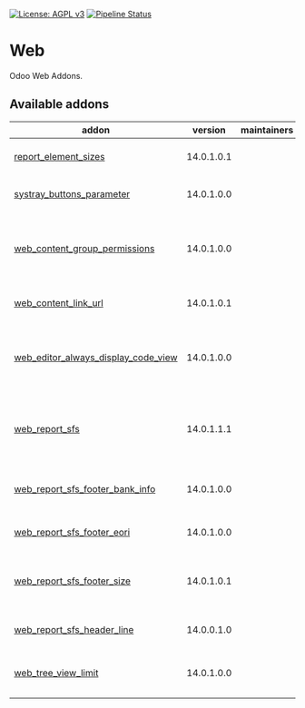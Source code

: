 [![License: AGPL v3](https://img.shields.io/badge/License-AGPL%20v3-blue.svg)](https://www.gnu.org/licenses/agpl-3.0)
[![Pipeline Status](https://gitlab.com/tawasta/odoo/web/badges/14.0-dev/pipeline.svg)](https://gitlab.com/tawasta/odoo/web/-/pipelines/)

Web
===
Odoo Web Addons.

[//]: # (addons)

Available addons
----------------
addon | version | maintainers | summary
--- | --- | --- | ---
[report_element_sizes](report_element_sizes/) | 14.0.1.0.1 |  | Global Report element size modifications
[systray_buttons_parameter](systray_buttons_parameter/) | 14.0.1.0.0 |  | Systray buttons parameter
[web_content_group_permissions](web_content_group_permissions/) | 14.0.1.0.0 |  | Add group viewing permissions for web content (ir.attachment)
[web_content_link_url](web_content_link_url/) | 14.0.1.0.1 |  | Web Content Link URL to share
[web_editor_always_display_code_view](web_editor_always_display_code_view/) | 14.0.1.0.0 |  | Always display code view in web_editor without debug mode
[web_report_sfs](web_report_sfs/) | 14.0.1.1.1 |  | Alter report layout to follow SFS 2487 standard formatting
[web_report_sfs_footer_bank_info](web_report_sfs_footer_bank_info/) | 14.0.1.0.0 |  | SFS 2487 report - Bank information in the footer
[web_report_sfs_footer_eori](web_report_sfs_footer_eori/) | 14.0.1.0.0 |  | Adds EORI number to report footer
[web_report_sfs_footer_size](web_report_sfs_footer_size/) | 14.0.1.0.1 |  | Report's footer upper padding can be changed from settings
[web_report_sfs_header_line](web_report_sfs_header_line/) | 14.0.0.1.0 |  | Web Report SFS - Header line
[web_tree_view_limit](web_tree_view_limit/) | 14.0.1.0.0 |  | Change General Tree-view limit from settings

[//]: # (end addons)
